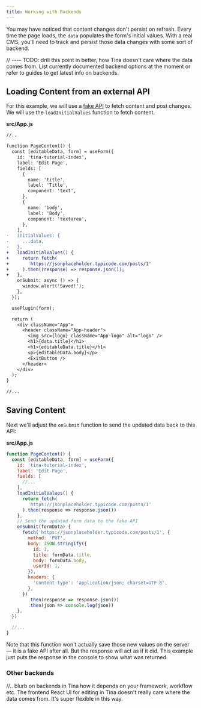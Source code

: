 ```yaml
---
title: Working with Backends
---
```


You may have noticed that content changes don't persist on refresh. Every time the page loads, the `data` populates the form's initial values. With a real CMS, you'll need to track and persist those data changes with some sort of backend.

// ---- TODO: drill this point in better, how Tina doesn't care where the data comes from. List currently documented backend options at the moment or refer to guides to get latest info on backends.

## Loading Content from an external API

For this example, we will use a [fake API](https://jsonplaceholder.typicode.com/) to fetch content and post changes. We will use the `loadInitialValues` function to fetch content.

**src/App.js**

```diff
//..

function PageContent() {
  const [editableData, form] = useForm({
    id: 'tina-tutorial-index',
    label: 'Edit Page',
    fields: [
      {
        name: 'title',
        label: 'Title',
        component: 'text',
      },
      {
        name: 'body',
        label: 'Body',
        component: 'textarea',
      },
    ],
-   initialValues: {
-     ...data,
-   },
+   loadInitialValues() {
+     return fetch(
+       'https://jsonplaceholder.typicode.com/posts/1'
+     ).then((response) => response.json());
+   },
    onSubmit: async () => {
      window.alert('Saved!');
    },
  });

  usePlugin(form);

  return (
    <div className="App">
      <header className="App-header">
        <img src={logo} className="App-logo" alt="logo" />
        <h1>{data.title}</h1>
        <h1>{editableData.title}</h1>
        <p>{editableData.body}</p>
        <ExitButton />
      </header>
    </div>
  );
}

//...
```

## Saving Content

Next we'll adjust the `onSubmit` function to send the updated data back to this API:

**src/App.js**

```js
function PageContent() {
  const [editableData, form] = useForm({
    id: 'tina-tutorial-index',
    label: 'Edit Page',
    fields: [
      //...
    ],
    loadInitialValues() {
      return fetch(
        'https://jsonplaceholder.typicode.com/posts/1'
      ).then(response => response.json())
    },
    // Send the updated form data to the fake API
    onSubmit(formData) {
      fetch('https://jsonplaceholder.typicode.com/posts/1', {
        method: 'PUT',
        body: JSON.stringify({
          id: 1,
          title: formData.title,
          body: formData.body,
          userId: 1,
        }),
        headers: {
          'Content-type': 'application/json; charset=UTF-8',
        },
      })
        .then(response => response.json())
        .then(json => console.log(json))
    },
  })

  //...
}
```

Note that this function won't actually save those new values on the server — it is a fake API after all. But the response will act as if it did. This example just puts the response in the console to show what was returned.

### Other backends

//.. blurb on backends in Tina how it depends on your framework, workflow etc. The frontend React UI for editing in Tina doesn't really care where the data comes from. It's super flexible in this way.
